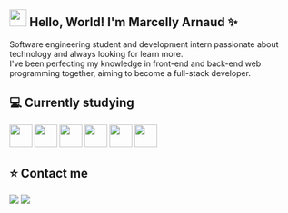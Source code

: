 ## <img src="https://cdn.jsdelivr.net/gh/devicons/devicon/icons/github/github-original.svg" width="30" height="30"/> Hello, World! I'm Marcelly Arnaud ✨

Software engineering student and development intern passionate about technology and always looking for learn more.
<br> I've been perfecting my knowledge in front-end and back-end web programming together, aiming to become a full-stack developer. </br>

## 💻 Currently studying

<img src="https://cdn.jsdelivr.net/gh/devicons/devicon/icons/vuejs/vuejs-original.svg" width="40" height="40"/> <img src="https://cdn.jsdelivr.net/gh/devicons/devicon/icons/typescript/typescript-original.svg" width="40" height="40" /> <img src="https://cdn.jsdelivr.net/gh/devicons/devicon/icons/bootstrap/bootstrap-original.svg" width="40" height="40"/> <img src="https://cdn.jsdelivr.net/gh/devicons/devicon/icons/html5/html5-original.svg" width="40" height="40" /> <img src="https://cdn.jsdelivr.net/gh/devicons/devicon/icons/javascript/javascript-original.svg" width="40" height="40"/>
<img src="https://cdn.jsdelivr.net/gh/devicons/devicon/icons/css3/css3-original.svg" width="40" height="40"/>
           
## ⭐ Contact me

<div>
<a href="https://instagram.com/marcynx" target="_blank"><img src="https://img.shields.io/badge/-Instagram-%23E4405F?style=for-the-badge&logo=instagram&logoColor=white" target="_blank"></a>
<a href="https://www.linkedin.com/in/marcellyarnaud" target="_blank"><img src="https://img.shields.io/badge/-LinkedIn-%230077B5?style=for-the-badge&logo=linkedin&logoColor=white" target="_blank"></a>   
</div>
